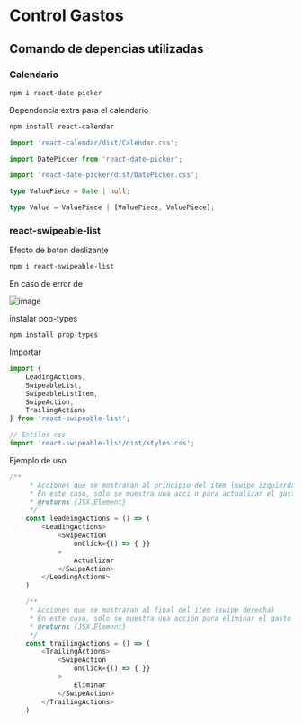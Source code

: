 # Control Gastos

## Comando de depencias utilizadas
### Calendario
```bash
npm i react-date-picker
```
Dependencia extra para el calendario
```bash
npm install react-calendar
```

```ts
import 'react-calendar/dist/Calendar.css';

import DatePicker from 'react-date-picker';

import 'react-date-picker/dist/DatePicker.css';

type ValuePiece = Date | null;

type Value = ValuePiece | [ValuePiece, ValuePiece];

```
### react-swipeable-list 
Efecto de boton deslizante
```bash
npm i react-swipeable-list
```
En caso de error de

![image](https://github.com/user-attachments/assets/1e11ec15-8024-4d47-a0fc-b282ef59b0ea)

instalar pop-types

```bash
npm install prop-types
```
Importar

```ts
import {
    LeadingActions,
    SwipeableList,
    SwipeableListItem,
    SwipeAction,
    TrailingActions
} from 'react-swipeable-list';

// Estilos css
import 'react-swipeable-list/dist/styles.css';

```
Ejemplo de uso
```ts
/**
     * Acciones que se mostraran al principio del item (swipe izquierda)
     * En este caso, solo se muestra una acci n para actualizar el gasto
     * @returns {JSX.Element}
     */
    const leadeingActions = () => (
        <LeadingActions>
            <SwipeAction
                onClick={() => { }}
            >
                Actualizar
            </SwipeAction>
        </LeadingActions>
    )

    /**     
     * Acciones que se mostraran al final del item (swipe derecha)
     * En este caso, solo se muestra una acción para eliminar el gasto
     * @returns {JSX.Element}
     */
    const trailingActions = () => (
        <TrailingActions>
            <SwipeAction
                onClick={() => { }}
            >
                Eliminar
            </SwipeAction>
        </TrailingActions>
    )

```


